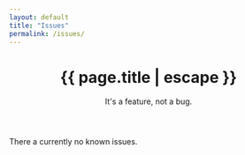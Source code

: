 ```yaml
---
layout: default
title: "Issues"
permalink: /issues/
---
```


<header class="post-header">
  <h1 class="post-title p-name" itemprop="name headline">{{ page.title | escape }}</h1>
  <p class="post-meta">It's a feature, not a bug.</p>
</header>


There a currently no known issues.